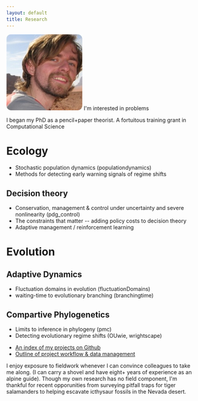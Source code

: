 ```yaml
---
layout: default 
title: Research
---
```



![floatright](assets/img/wadirum.jpg) I'm interested in problems 

I began my PhD as a pencil+paper theorist.  A fortuitous training grant in Computational Science 



Ecology
======

* Stochastic population dynamics (populationdynamics)
* Methods for detecting early warning signals of regime shifts

Decision theory
---------------

* Conservation, management & control under uncertainty and severe nonlinearity (pdg_control)
* The constraints that matter -- adding policy costs to decision theory
* Adaptive management / reinforcement learning 


Evolution
========

Adaptive Dynamics 
----------------

* Fluctuation domains in evolution (fluctuationDomains)
* waiting-time to evolutionary branching (branchingtime)


Compartive Phylogenetics
-----------------------

* Limits to inference in phylogeny (pmc)
* Detecting evolutionary regime shifts (OUwie, wrightscape)




- [An index of my projects on Github](software.html)
- [Outline of project workflow & data management](http://www.carlboettiger.info/2012/05/06/research-workflow.html)


I enjoy exposure to fieldwork whenever I can convince colleagues to take me along.  (I can carry a shovel and have eight+ years of experience as an alpine guide).  Though my own research has no field component, I'm thankful for recent opporunities from surveying pitfall traps for tiger salamanders to helping escavate icthysaur fossils in the Nevada desert. 


